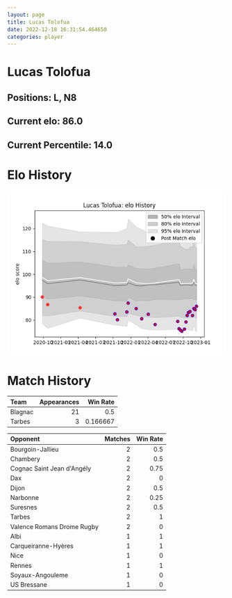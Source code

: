 ```yaml
---  
layout: page  
title: Lucas Tolofua  
date: 2022-12-18 16:31:54.464650  
categories: player  
---
```

# Lucas Tolofua

## Positions: L, N8

## Current elo: 86.0

## Current Percentile: 14.0

# Elo History


![elo history](history_LucasTolofua.png)
# Match History


| Team    |   Appearances |   Win Rate |
|:--------|--------------:|-----------:|
| Blagnac |            21 |   0.5      |
| Tarbes  |             3 |   0.166667 |

| Opponent                   |   Matches |   Win Rate |
|:---------------------------|----------:|-----------:|
| Bourgoin-Jallieu           |         2 |       0.5  |
| Chambery                   |         2 |       0.5  |
| Cognac Saint Jean d'Angély |         2 |       0.75 |
| Dax                        |         2 |       0    |
| Dijon                      |         2 |       0.5  |
| Narbonne                   |         2 |       0.25 |
| Suresnes                   |         2 |       0.5  |
| Tarbes                     |         2 |       1    |
| Valence Romans Drome Rugby |         2 |       0    |
| Albi                       |         1 |       1    |
| Carqueiranne-Hyères        |         1 |       1    |
| Nice                       |         1 |       0    |
| Rennes                     |         1 |       1    |
| Soyaux-Angouleme           |         1 |       0    |
| US Bressane                |         1 |       0    |